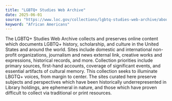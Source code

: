 ```yaml
---
title: "LGBTQ+ Studies Web Archive"
date: 2025-06-01
source: "https://www.loc.gov/collections/lgbtq-studies-web-archive/about-this-collection/"
keyword: "African Americans"
---
```


The LGBTQ+ Studies Web Archive collects and preserves online content which documents LGBTQ+ history, scholarship, and culture in the United States and around the world. Sites include domestic and international non-profit organizations, journalism and news external link, creative works and expressions, historical records, and more. Collection priorities include primary sources, first-hand accounts, coverage of significant events, and essential artifacts of cultural memory. This collection seeks to illuminate LBGTQ+ voices, from margin to center. The sites curated here preserve subjects and perspectives which have been historically underrepresented in Library holdings, are ephemeral in nature, and those which have proven difficult to collect via traditional or print resources.
